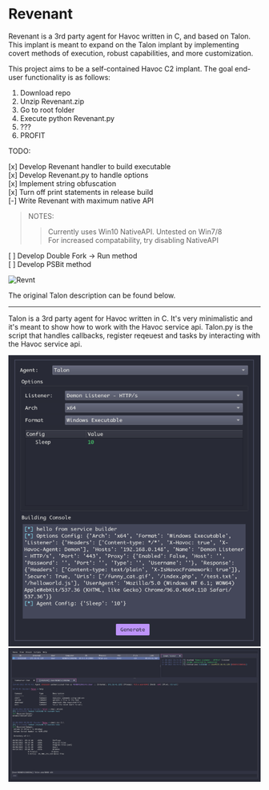 # Revenant  

Revenant is a 3rd party agent for Havoc written in C, and based on Talon. This implant is meant to expand on the Talon implant by implementing covert methods of execution, robust capabilities, and more customization.

This project aims to be a self-contained Havoc C2 implant. The goal end-user functionality is as follows:

1) Download repo
2) Unzip Revenant.zip
3) Go to root folder
4) Execute python Revenant.py
5) ???
6) PROFIT


TODO:

[x] Develop Revenant handler to build executable  
[x] Develop Revenant.py to handle options  
[x] Implement string obfuscation  
[x] Turn off print statements in release build  
[-] Write Revenant with maximum native API  
  >NOTES:
>> Currently uses Win10 NativeAPI. Untested on Win7/8  
  For increased compatability, try disabling NativeAPI

[ ] Develop Double Fork -> Run method  
[ ] Develop PSBit method

![Revnt](https://user-images.githubusercontent.com/22229087/221742449-acd2862d-db89-4272-b07c-e9431734a7fc.png)


The original Talon description can be found below.

-------------------------------------------------------------------------------------------------------------------------------------------------------------------------

Talon is a 3rd party agent for Havoc written in C. It's very minimalistic and it's meant to show how to work with the Havoc service api.
Talon.py is the script that handles callbacks, register reqeuest and tasks by interacting with the Havoc service api. 

![Payload Generator](Assets/PayloadGenerator.png)
![Havoc Talon Interacted](Assets/HavocTalonInteract.png)


